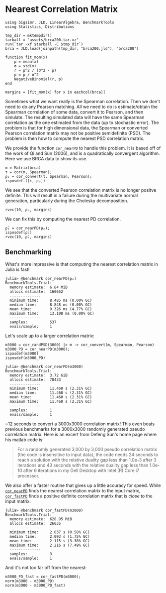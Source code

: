 # Nearest Correlation Matrix

```@setup ncm
using bigsimr, JLD, LinearAlgebra, BenchmarkTools
using Statistics, Distributions

tmp_dir = mktempdir()
tarball = "assets/brca200.tar.xz"
run(`tar -xf $tarball -C $tmp_dir`)
brca = JLD.load(joinpath(tmp_dir, "brca200.jld"), "brca200")

function fit_mom(x)
    μ = mean(x)
    σ = std(x)
    r = μ^2 / (σ^2 - μ)
    p = μ / σ^2
    NegativeBinomial(r, p)
end

margins = [fit_mom(x) for x in eachcol(brca)]
```

Sometimes what we want really is the Spearman correlation. Then we don't need to do any Pearson matching. All we need to do is estimate/obtain the Spearman correlation of some data, convert it to Pearson, and then simulate. The resulting simulated data will have the same Spearman correlation as the one estimated from the data (up to stochastic error). The problem is that for high dimensional data, the Spearman or converted Pearson correlation matrix may not be positive semidefinite (PSD). The problem is then how to compute the nearest PSD correlation matrix.

We provide the function `cor_nearPD` to handle this problem. It is based off of the work of Qi and Sun (2006), and is a quadratically convergent algorithm. Here we use BRCA data to show its use.

```@repl ncm
m = Matrix(brca)
τ = cor(m, Spearman);
ρₚ = cor_convert(τ, Spearman, Pearson);
isposdef.([τ, ρₚ])
```

We see that the converted Pearson correlation matrix is no longer positve definite. This will result in a failure during the multivariate normal generation, particularly during the Cholesky decomposition.

```@repl ncm
rvec(10, ρₚ, margins)
```

We can fix this by computing the nearest PD correlation.

```@repl ncm
ρ̃ₚ = cor_nearPD(ρₚ); 
isposdef(ρ̃ₚ)
rvec(10, ρ̃ₚ, margins)
```

## Benchmarking

What's more impressive is that computing the nearest correlation matrix in Julia is fast!

```julia-repl
julia> @benchmark cor_nearPD(ρₚ)
BenchmarkTools.Trial: 
  memory estimate:  6.84 MiB
  allocs estimate:  160652
  --------------
  minimum time:     8.485 ms (0.00% GC)
  median time:      8.848 ms (0.00% GC)
  mean time:        9.326 ms (4.77% GC)
  maximum time:     13.108 ms (0.00% GC)
  --------------
  samples:          537
  evals/sample:     1
```

Let's scale up to a larger correlation matrix:

```@repl ncm
m3000 = cor_randPSD(3000) |> m -> cor_convert(m, Spearman, Pearson)
m3000_PD = cor_nearPD(m3000);
isposdef(m3000)
isposdef(m3000_PD)
```

```julia-repl
julia> @benchmark cor_nearPD(m3000)
BenchmarkTools.Trial: 
  memory estimate:  3.72 GiB
  allocs estimate:  78433
  --------------
  minimum time:     11.460 s (2.31% GC)
  median time:      11.460 s (2.31% GC)
  mean time:        11.460 s (2.31% GC)
  maximum time:     11.460 s (2.31% GC)
  --------------
  samples:          1
  evals/sample:     1
```

~12 seconds to convert a 3000x3000 correlation matrix! This even beats previous benchmarks for a 3000x3000 randomly generated pseudo correlation matrix. Here is an excert from Defeng Sun's home page where his matlab code is:

> For a randomly generated  3,000 by 3,000 pseudo correlation matrix (the code is insensitive to input data), the code needs 24 seconds to reach a solution with the relative duality gap less than 1.0e-3 after 3 iterations and 43 seconds  with the relative duality gap less than 1.0e-10 after 6 iterations in my Dell Desktop with Intel (R) Core i7 processor.

We also offer a faster routine that gives up a little accuracy for speed. While [`cor_nearPD`](@ref) finds the nearest correlation matrix to the input matrix, [`cor_fastPD`](@ref) finds a positive definite correlation matrix that is *close* to the input matrix.

```julia-repl
julia> @benchmark cor_fastPD(m3000)
BenchmarkTools.Trial: 
  memory estimate:  628.95 MiB
  allocs estimate:  26035
  --------------
  minimum time:     2.037 s (0.58% GC)
  median time:      2.093 s (1.75% GC)
  mean time:        2.115 s (3.38% GC)
  maximum time:     2.216 s (7.49% GC)
  --------------
  samples:          3
  evals/sample:     1
```

And it's not too far off from the nearest:

```@repl ncm
m3000_PD_fast = cor_fastPD(m3000);
norm(m3000 - m3000_PD)
norm(m3000 - m3000_PD_fast)
```